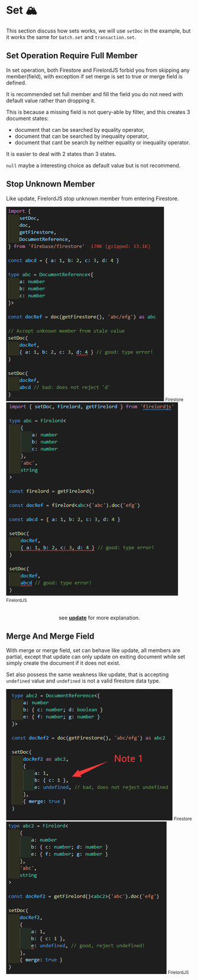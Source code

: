 # Set 🏔️

This section discuss how sets works, we will use `setDoc` in the example, but it works the same for `batch.set` and `transaction.set`.

## Set Operation Require Full Member

In set operation, both Firestore and FirelordJS forbid you from skipping any member(field), with exception if set merge is set to true or merge field is defined.

It is recommended set full member and fill the field you do not need with default value rather than dropping it.

This is because a missing field is not query-able by filter, and this creates 3 document states:

- document that can be searched by equality operator,
- document that can be searched by inequality operator,
- document that cant be search by neither equality or inequality operator.

It is easier to deal with 2 states than 3 states.

`null` maybe a interesting choice as default value but is not recommend.

## Stop Unknown Member

Like update, FirelordJS stop unknown member from entering Firestore.

<div  style={{ display:'flex', justifyContent:'space-between' }}>
    <div style={{ display:'flex', flexDirection:"column", alignItems:'center' }}>
        <img src='https://github.com/tylim88/FirelordJSDoc/blob/main/static/img/set1.png?raw=true' />
        <small>Firestore</small>
    </div>
    <div style={{ display:'flex', flexDirection:"column", alignItems:'center' }}>
        <img src='https://github.com/tylim88/FirelordJSDoc/blob/main/static/img/set2.png?raw=true' />
        <small>FirelordJS</small>
    </div>
</div>
<br/>

<div align='center'>

see **[update](./update#the-firelordjss-way)** for more explanation.

</div>

## Merge And Merge Field

With merge or merge field, set can behave like update, all members are partial, except that update can only update on exiting document while set simply create the document if it does not exist.

Set also possess the same weakness like update, that is accepting `undefined` value and `undefined` is not a valid firestore data type.

<div  style={{ display:'flex', justifyContent:'space-between' }}>
    <div style={{ display:'flex', flexDirection:"column", alignItems:'center' }}>
        <img src='https://github.com/tylim88/FirelordJSDoc/blob/main/static/img/set3.png?raw=true' />
        <small>Firestore</small>
    </div>
    <div style={{ display:'flex', flexDirection:"column", alignItems:'center' }}>
        <img src='https://github.com/tylim88/FirelordJSDoc/blob/main/static/img/set4.png?raw=true' />
        <small>FirelordJS</small>
    </div>
</div>
<br/>
